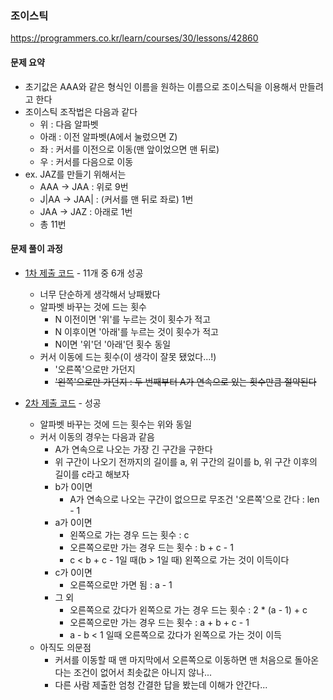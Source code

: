 ### 조이스틱
https://programmers.co.kr/learn/courses/30/lessons/42860


#### 문제 요약
* 초기값은 AAA와 같은 형식인 이름을 원하는 이름으로 조이스틱을 이용해서 만들려고 한다
* 조이스틱 조작법은 다음과 같다
    * 위 : 다음 알파벳
    * 아래 : 이전 알파벳(A에서 눌렀으면 Z)
    * 좌 : 커서를 이전으로 이동(맨 앞이었으면 맨 뒤로)
    * 우 : 커서를 다음으로 이동
* ex. JAZ를 만들기 위해서는
    * AAA -> JAA : 위로 9번
    * J|AA -> JAA| : (커서를 맨 뒤로 좌로) 1번
    * JAA -> JAZ : 아래로 1번
    * 총 11번

#### 문제 풀이 과정
* [1차 제출 코드](Solution1.java) - 11개 중 6개 성공
    * 너무 단순하게 생각해서 낭패봤다
    * 알파벳 바꾸는 것에 드는 횟수
        * N 이전이면 '위'를 누르는 것이 횟수가 적고
        * N 이후이면 '아래'를 누르는 것이 횟수가 적고
        * N이면 '위'던 '아래'던 횟수 동일
    * 커서 이동에 드는 횟수(이 생각이 잘못 됐었다...!)
        * '오른쪽'으로만 가던지
        * ~~'왼쪽'으로만 가던지 : 두 번째부터 A가 연속으로 있는 횟수만큼 절약된다~~

* [2차 제출 코드](Solution2.java) - 성공
    * 알파벳 바꾸는 것에 드는 횟수는 위와 동일
    * 커서 이동의 경우는 다음과 같음
        * A가 연속으로 나오는 가장 긴 구간을 구한다
        * 위 구간이 나오기 전까지의 길이를 a, 위 구간의 길이를 b, 위 구간 이후의 길이를 c라고 해보자
        * b가 0이면
            * A가 연속으로 나오는 구간이 없으므로 무조건 '오른쪽'으로 간다 : len - 1
        * a가 0이면
            * 왼쪽으로 가는 경우 드는 횟수 : c
            * 오른쪽으로만 가는 경우 드는 횟수 : b + c - 1
            * c < b + c - 1일 때(b > 1일 때) 왼쪽으로 가는 것이 이득이다
        * c가 0이면
            * 오른쪽으로만 가면 됨 : a - 1
        * 그 외
            * 오른쪽으로 갔다가 왼쪽으로 가는 경우 드는 횟수 : 2 * (a - 1) + c
            * 오른쪽으로만 가는 경우 드는 횟수 : a + b + c - 1
            * a - b < 1 일때 오른쪽으로 갔다가 왼쪽으로 가는 것이 이득
    * 아직도 의문점
        * 커서를 이동할 때 맨 마지막에서 오른쪽으로 이동하면 맨 처음으로 돌아온다는 조건이 없어서 최솟값은 아니지 않나...
        * 다른 사람 제출한 엄청 간결한 답을 봤는데 이해가 안간다...

    